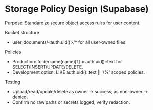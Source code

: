 # Storage Policy Design (Supabase)

Purpose: Standardize secure object access rules for user content.

Bucket structure
- user_documents/<auth.uid()>/* for all user-owned files.

Policies
- Production: foldername(name)[1] = auth.uid()::text for SELECT/INSERT/UPDATE/DELETE.
- Development option: LIKE auth.uid()::text || '/%' scoped policies.

Testing
- Upload/read/update/delete as owner → success; as non-owner → denied.
- Confirm no raw paths or secrets logged; verify redaction.
